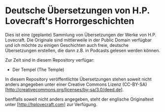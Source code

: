 Deutsche Übersetzungen von H.P. Lovecraft's Horrorgeschichten
=============================================================

Dies ist eine (geplante) Sammlung von Übersetzungen der Werke von H.P. Lovecraft. Die Originale sind mittlerweile in der Public Domain verfügbar und ich möchte zu einigen Geschichten auch freie, deutsche Übersetzungen erstellen, die dann z.B. in Podcasts gelesen werden können.

Zur Zeit sind in diesem Repository verfügar:

- Der Tempel (The Temple)

In diesem Repository veröffentlichte Übersetzungen stehen soweit nicht anders angegeben unter einer Creative Commons Lizenz (CC-BY-SA) [http://creativecommons.org/licenses/by-sa/3.0/deed.de].

benffalls soweit nicht anders angegeben, steht der englische Originaltext unter [http://hplovecraft.com] zur Verfügung.
